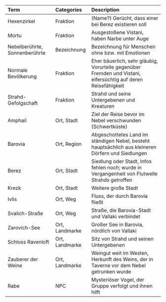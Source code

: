 
| Term                          | Categories     | Description                                                                                                   |
| :---------------------------- | :------------- | :------------------------------------------------------------------------------------------------------------ |
| Hexenzirkel                   | Fraktion       | (Name?) Gerücht, dass einer bei Berez existieren soll                                                         |
| Mortu                         | Fraktion       | Ausgestoßene Vistani, haben Narbe unter Auge                                                                  |
| Nebelberührte, Sonnenberührte | Bezeichnung    | Bezeichnung für Menschen ohne bzw. mit Emotionen                                                              |
| Normale Bevölkerung           | Fraktion       | Eher bäuerlich, sehr gläubig, Vorurteile gegenüber Fremden und Vistani, eifersüchtig auf deren Reisefähigkeit |
| Strahd-Gefolgschaft           | Fraktion       | Strahd und seine Untergebenen und Kreaturen                                                                   |
| Amphail                       | Ort, Stadt     | Ziel der Reise bevor im Nebel verschwunden (Schwertküste)                                                     |
| Barovia                       | Ort, Region    | Abgeschottetes Land im ständigen Nebel, besteht hauptsächlich aus kleineren Dörfern und Siedlungen            |
| Berez                         | Ort, Stadt     | Siedlung oder Stadt, Infos fehlen noch; wurde in Vergangenheit von Flutwelle Strahds getroffen                |
| Krezk                         | Ort, Stadt     | Weitere große Stadt                                                                                           |
| Ivlis                         | Ort, Weg       | Fluss, der durch Barovia fließt                                                                               |
| Svalich-Straße                | Ort, Weg       | Straße, die Barovia-Stadt und Vallaki verbindet                                                               |
| Zarovich-See                  | Ort, Landmarke | Großer See in Barovia, nördlich von Vallaki                                                                   |
| Schloss Ravenloft             | Ort, Landmarke | Sitz von Strahd und seinen Untergebenen                                                                       |
| Zauberer der Weine            | Ort, Landmarke | Weingut weit im Westen, Herkunft des Weins, der in Taverne vor dem Nebel getrunken wurde                      |
| Rabe                          | NPC            | Mysteriöser Vogel, der Gruppe verfolgt und ihnen hilft                                                        |